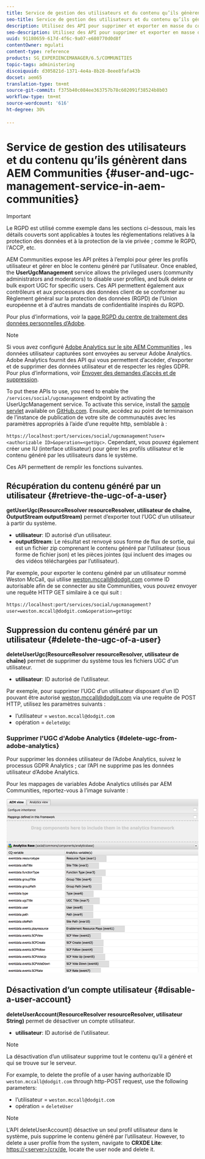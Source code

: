 ```yaml
---
title: Service de gestion des utilisateurs et du contenu qu’ils génèrent dans AEM Communities
seo-title: Service de gestion des utilisateurs et du contenu qu’ils génèrent dans AEM Communities
description: Utilisez des API pour supprimer et exporter en masse du contenu généré par les utilisateurs et désactiver des comptes utilisateur.
seo-description: Utilisez des API pour supprimer et exporter en masse du contenu généré par les utilisateurs et désactiver des comptes utilisateur.
uuid: 91180659-617d-4f6c-9a07-e680770d0d8f
contentOwner: mgulati
content-type: reference
products: SG_EXPERIENCEMANAGER/6.5/COMMUNITIES
topic-tags: administering
discoiquuid: d305821d-1371-4e4a-8b28-8eee8fafa43b
docset: aem65
translation-type: tm+mt
source-git-commit: f375b40c084ee363757b78c602091f38524b8b03
workflow-type: tm+mt
source-wordcount: '616'
ht-degree: 30%

---
```



# Service de gestion des utilisateurs et du contenu qu’ils génèrent dans AEM Communities {#user-and-ugc-management-service-in-aem-communities}

>[!IMPORTANT]
>
>Le RGPD est utilisé comme exemple dans les sections ci-dessous, mais les détails couverts sont applicables à toutes les réglementations relatives à la protection des données et à la protection de la vie privée ; comme le RGPD, l&#39;ACCP, etc.

AEM Communities expose les API prêtes à l’emploi pour gérer les profils utilisateur et gérer en bloc le contenu généré par l’utilisateur. Once enabled, the **UserUgcManagement** service allows the privileged users (community administrators and moderators) to disable user profiles, and bulk delete or bulk export UGC for specific users. Ces API permettent également aux contrôleurs et aux processeurs des données client de se conformer au Règlement général sur la protection des données (RGPD) de l&#39;Union européenne et à d&#39;autres mandats de confidentialité inspirés du RGPD.

Pour plus d’informations, voir la [page RGPD du centre de traitement des données personnelles d’Adobe](https://www.adobe.com/fr/privacy/general-data-protection-regulation.html).

>[!NOTE]
>
>Si vous avez configuré [Adobe Analytics sur le site AEM Communities](/help/communities/analytics.md) , les données utilisateur capturées sont envoyées au serveur Adobe Analytics. Adobe Analytics fournit des API qui vous permettent d’accéder, d’exporter et de supprimer des données utilisateur et de respecter les règles GDPR. Pour plus d’informations, voir [Envoyer des demandes d’accès et de suppression](https://docs.adobe.com/content/help/en/analytics/admin/data-governance/gdpr-submit-access-delete.html).

To put these APIs to use, you need to enable the `/services/social/ugcmanagement` endpoint by activating the UserUgcManagement service. To activate this service, install the [sample servlet](https://github.com/Adobe-Marketing-Cloud/aem-communities-ugc-migration/tree/main/bundles/communities-ugc-management-servlet) available on [GitHub.com](https://github.com/Adobe-Marketing-Cloud/aem-communities-ugc-migration/tree/main/bundles/communities-ugc-management-servlet). Ensuite, accédez au point de terminaison de l’instance de publication de votre site de communautés avec les paramètres appropriés à l’aide d’une requête http, semblable à :

`https://localhost:port/services/social/ugcmanagement?user=<authorizable ID>&operation=<getUgc>`. Cependant, vous pouvez également créer une IU (interface utilisateur) pour gérer les profils utilisateur et le contenu généré par les utilisateurs dans le système.

Ces API permettent de remplir les fonctions suivantes.

## Récupération du contenu généré par un utilisateur {#retrieve-the-ugc-of-a-user}

**getUserUgc(ResourceResolver resourceResolver, utilisateur de chaîne, OutputStream outputStream)** permet d’exporter tout l’UGC d’un utilisateur à partir du système.

* **utilisateur**: ID autorisé d’un utilisateur.
* **outputStream**: Le résultat est renvoyé sous forme de flux de sortie, qui est un fichier zip comprenant le contenu généré par l’utilisateur (sous forme de fichier json) et les pièces jointes (qui incluent des images ou des vidéos téléchargées par l’utilisateur).

Par exemple, pour exporter le contenu généré par un utilisateur nommé Weston McCall, qui utilise weston.mccall@dodgit.com comme ID autorisable afin de se connecter au site Communities, vous pouvez envoyer une requête HTTP GET similaire à ce qui suit :

`https://localhost:port/services/social/ugcmanagement?user=weston.mccall@dodgit.com&operation=getUgc`

## Suppression du contenu généré par un utilisateur {#delete-the-ugc-of-a-user}

**deleteUserUgc(ResourceResolver resourceResolver, utilisateur de chaîne)** permet de supprimer du système tous les fichiers UGC d&#39;un utilisateur.

* **utilisateur**: ID autorisé de l’utilisateur.

Par exemple, pour supprimer l’UGC d’un utilisateur disposant d’un ID pouvant être autorisé weston.mccall@dodgit.com via une requête de POST HTTP, utilisez les paramètres suivants :

* l’utilisateur = `weston.mccall@dodgit.com`
* opération = `deleteUgc`

### Supprimer l&#39;UGC d&#39;Adobe Analytics {#delete-ugc-from-adobe-analytics}

Pour supprimer les données utilisateur de l’Adobe Analytics, suivez le processus [](https://docs.adobe.com/content/help/en/analytics/admin/data-governance/an-gdpr-workflow.html)GDPR Analytics ; car l’API ne supprime pas les données utilisateur d’Adobe Analytics.

Pour les mappages de variables Adobe Analytics utilisés par AEM Communities, reportez-vous à l’image suivante :

![Mappage des variables de communautés AEM pour Adobe Analytics](assets/analytics-communities-mapping.png)

## Désactivation d’un compte utilisateur {#disable-a-user-account}

**deleteUserAccount(ResourceResolver resourceResolver, utilisateur String)** permet de désactiver un compte utilisateur.

* **utilisateur**: ID autorisé de l’utilisateur.

>[!NOTE]
>
>La désactivation d’un utilisateur supprime tout le contenu qu’il a généré et qui se trouve sur le serveur.

For example, to delete the profile of a user having authorizable ID `weston.mccall@dodgit.com` through http-POST request, use the following parameters:

* l’utilisateur = `weston.mccall@dodgit.com`
* opération = `deleteUser`

>[!NOTE]
>
>L’API deleteUserAccount() désactive un seul profil utilisateur dans le système, puis supprime le contenu généré par l’utilisateur. However, to delete a user profile from the system, navigate to **CRXDE Lite**: [https://&lt;server>/crx/de](https://localhost:4502/crx/de), locate the user node and delete it.
